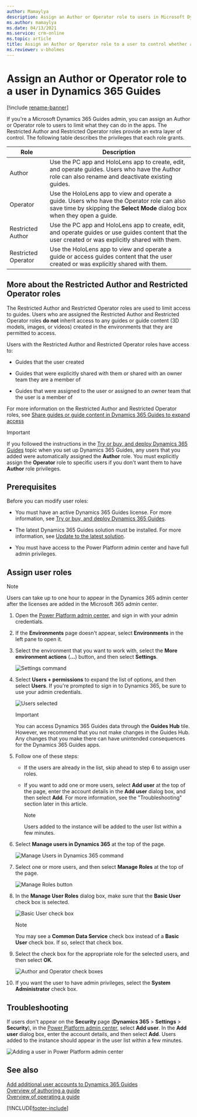 ```yaml
---
author: Mamaylya
description: Assign an Author or Operator role to users in Microsoft Dynamics 365 Guides to control whether users can edit and view guides (Author role) or just view guides (Operator role).
ms.author: mamaylya
ms.date: 04/13/2021
ms.service: crm-online
ms.topic: article
title: Assign an Author or Operator role to a user to control whether a user can author a guide or just view a guide
ms.reviewer: v-bholmes
---
```


# Assign an Author or Operator role to a user in Dynamics 365 Guides

[!include [rename-banner](~/includes/cc-data-platform-banner.md)]

If you're a Microsoft Dynamics 365 Guides admin, you can assign an Author or Operator role to users to limit what they can do in the apps. The Restricted Author and Restricted Operator roles provide an extra layer of control. The following table describes the privileges that each role grants.

| Role | Description |
|---|---|
| Author | Use the PC app and HoloLens app to create, edit, and operate guides. Users who have the Author role can also rename and deactivate existing guides. |
| Operator | Use the HoloLens app to view and operate a guide. Users who have the Operator role can also save time by skipping the **Select Mode** dialog box when they open a guide. |
|Restricted Author| Use the PC app and HoloLens app to create, edit, and operate guides or use guides content that the user created or was explicitly shared with them.|
|Restricted Operator|  Use the HoloLens app to view and operate a guide or access guides content that the user created or was explicitly shared with them. |

## More about the Restricted Author and Restricted Operator roles

The Restricted Author and Restricted Operator roles are used to limit access to guides. Users who are assigned the Restricted Author and Restricted Operator roles **do not** inherit access to any guides or guide content (3D models, images, or videos) created in the environments that they are permitted to access.

Users with the Restricted Author and Restricted Operator roles have access to:

- Guides that the user created

- Guides that were explicitly shared with them or shared with an owner team they are a member of

- Guides that were assigned to the user or assigned to an owner team that the user is a member of

For more information on the Restricted Author and Restricted Operator roles, see [Share guides or guide content in Dynamics 365 Guides to expand access](admin-access-teams.md#assign-the-restricted-security-role)

> [!IMPORTANT]
> If you followed the instructions in the [Try or buy, and deploy Dynamics 365 Guides](setup.md) topic when you set up Dynamics 365 Guides, any users that you added were automatically assigned the **Author** role. You must explicitly assign the **Operator** role to specific users if you don't want them to have **Author** role privileges.

## Prerequisites

Before you can modify user roles:

- You must have an active Dynamics 365 Guides license. For more information, see [Try or buy, and deploy Dynamics 365 Guides](setup.md).

- The latest Dynamics 365 Guides solution must be installed. For more information, see [Update to the latest solution](upgrade.md).

- You must have access to the Power Platform admin center and have full admin privileges.

## Assign user roles

> [!NOTE]
> Users can take up to one hour to appear in the Dynamics 365 admin center after the licenses are added in the Microsoft 365 admin center.

1. Open the [Power Platform admin center](https://admin.powerplatform.microsoft.com/environments), and sign in with your admin credentials.

2. If the **Environments** page doesn't appear, select **Environments** in the left pane to open it.

3. Select the environment that you want to work with, select the **More environment actions** (**...**) button, and then select **Settings**.

    ![Settings command](media/environment-settings.PNG "Settings command")

4. Select **Users + permissions** to expand the list of options, and then select **Users**. If you're prompted to sign in to Dynamics 365, be sure to use your admin credentials.

    ![Users selected](media/users-setting.PNG "Users selected")

    > [!IMPORTANT]
    > You can access Dynamics 365 Guides data through the **Guides Hub** tile. However, we recommend that you not make changes in the Guides Hub. Any changes that you make there can have unintended consequences for the Dynamics 365 Guides apps.

5. Follow one of these steps:

    - If the users are already in the list, skip ahead to step 6 to assign user roles.

    - If you want to add one or more users, select **Add user** at the top of the page, enter the account details in the **Add user** dialog box, and then select **Add**. For more information, see the "Troubleshooting" section later in this article.

        > [!NOTE]
        > Users added to the instance will be added to the user list within a few minutes.

6. Select **Manage users in Dynamics 365** at the top of the page.

   ![Manage Users in Dynamics 365 command](media/select-manage-users.png "Manage Users in Dynamics 365 command")

7. Select one or more users, and then select **Manage Roles** at the top of the page.

    ![Manage Roles button](media/select-manage-roles.PNG "Manage Roles button")

8. In the **Manage User Roles** dialog box, make sure that the **Basic User** check box is selected.

    ![Basic User check box](media/basic-user-role.PNG "Basic User check box")

    > [!NOTE]
    > You may see a **Common Data Service** check box instead of a **Basic User** check box. If so, select that check box.

9. Select the check box for the appropriate role for the selected users, and then select **OK**.

    ![Author and Operator check boxes](media/select-role.PNG "Author and Operator check boxes")

10. If you want the user to have admin privileges, select the **System Administrator** check box.

## Troubleshooting

If users don't appear on the **Security** page (**Dynamics 365** > **Settings** > **Security**), in the [Power Platform admin center](https://admin.powerplatform.microsoft.com/environments), select **Add user**. In the **Add user** dialog box, enter the account details, and then select **Add**. Users added to the instance should appear in the user list within a few minutes.

![Adding a user in Power Platform admin center](media/add-user-4.PNG "Adding a user in Power Platform admin center")

## See also

[Add additional user accounts to Dynamics 365 Guides](add-users.md)<br>
[Overview of authoring a guide](authoring-overview.md)<br>
[Overview of operating a guide](operator-overview.md)

[!INCLUDE[footer-include](../includes/footer-banner.md)]
